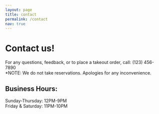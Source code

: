 ```yaml
---
layout: page
title: contact
permalink: /contact
nav: true
---
```


# Contact us!

For any questions, feedback, or to place a takeout order, call: (123) 456-7890 <br>
*NOTE: We do not take reservations. Apologies for any inconvenience.

## Business Hours:

Sunday-Thursday: 12PM-9PM <br>
Friday & Saturday: 11PM-10PM

